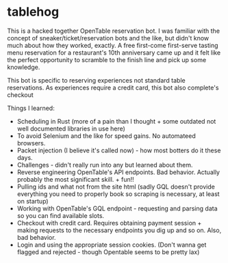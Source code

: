 # tablehog

This is a hacked together OpenTable reservation bot.
I was familiar with the concept of sneaker/ticket/reservation bots and the like, but didn't know much about how they worked, exactly.
A free first-come first-serve tasting menu reservation for a restaurant's 10th anniversary came up and it felt like the perfect opportunity to scramble to the finish line and pick up some knowledge.

This bot is specific to reserving experiences not standard table reservations.
As experiences require a credit card, this bot also complete's checkout

Things I learned:
- Scheduling in Rust (more of a pain than I thought + some outdated not well documented libraries in use here)
- To avoid Selenium and the like for speed gains. No automateed browsers.
- Packet injection (I believe it's called now) - how most botters do it these days.
- Challenges - didn't really run into any but learned about them.
- Reverse engineering OpenTable's API endpoints. Bad behavior. Actually probably the most significant skill. + fun!!
- Pulling ids and what not from the site html (sadly GQL doesn't provide everything you need to properly book so scraping is necessary, at least  on startup)
- Working with OpenTable's GQL endpoint - requesting and parsing data so you can find available slots.
- Checkout with credit card. Requires obtaining payment session + making requests to the necessary endpoints you dig up and so on. Also, bad behavior.
- Login and using the appropriate session cookies. (Don't wanna get flagged and rejected - though Opentable seems to be pretty lax)


